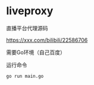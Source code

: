 # liveproxy

直播平台代理源码

https://xxx.com/bilibili/22586706



需要Go环境（自己百度）

运行命令

```
go run main.go
```

